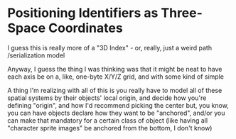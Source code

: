 # Positioning Identifiers as Three-Space Coordinates

I guess this is really more of a "3D Index" - or, really, just a weird path /serialization model

Anyway, I guess the thing I was thinking was that it might be neat to have each axis be on a, like, one-byte X/Y/Z grid, and with some kind of simple

A thing I'm realizing with all of this is you really have to model all of these spatial systems by their objects' local origin, and decide how you're defining "origin", and how I'd recommend picking the center but, you know, you can have objects declare how they want to be "anchored", and/or you can make that mandatory for a certain class of object (like having all "character sprite images" be anchored from the bottom, I don't know)

